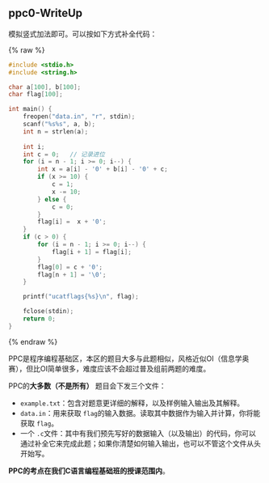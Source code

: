 ## ppc0-WriteUp

模拟竖式加法即可。可以按如下方式补全代码：

{% raw %}
```c
#include <stdio.h>
#include <string.h>

char a[100], b[100];
char flag[100];

int main() {
    freopen("data.in", "r", stdin);
    scanf("%s%s", a, b);
    int n = strlen(a);
  
    int i;
    int c = 0;   // 记录进位
    for (i = n - 1; i >= 0; i--) {
        int x = a[i] - '0' + b[i] - '0' + c;
        if (x >= 10) {
            c = 1;
            x -= 10;
        } else {
            c = 0;
        }
        flag[i] =  x + '0';
    }
    if (c > 0) {
        for (i = n - 1; i >= 0; i--) {
            flag[i + 1] = flag[i];
        }
        flag[0] = c + '0';
        flag[n + 1] = '\0';
    }

    printf("ucatflags{%s}\n", flag);

    fclose(stdin);
    return 0;
}
```
{% endraw %}

PPC是程序编程基础区，本区的题目大多与此题相似，风格近似OI（信息学奥赛），但比OI简单很多，难度应该不会超过普及组前两题的难度。

PPC的**大多数（不是所有）** 题目会下发三个文件：

* `example.txt`：包含对题意更详细的解释，以及样例输入输出及其解释。
* `data.in`：用来获取 `flag`的输入数据。读取其中数据作为输入并计算，你将能获取 `flag`。
* 一个 `.c`文件：其中有我们预先写好的数据输入（以及输出）的代码，你可以通过补全它来完成此题；如果你清楚如何输入输出，也可以不管这个文件从头开始写。

**PPC的考点在我们C语言编程基础班的授课范围内**。

